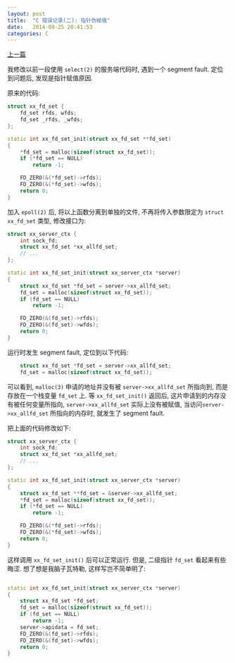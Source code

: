 ```yaml
---
layout: post
title:  "C 错误记录(二): 指针伪赋值"
date:   2014-09-25 20:41:53
categories: C
---
```


[上一篇](c-type.html)

我修改以前一段使用 `select(2)` 的服务端代码时, 遇到一个 segment fault.
定位到问题后, 发现是指针赋值原因.

原来的代码:

```cpp
struct xx_fd_set {
	fd_set rfds, wfds;
	fd_set _rfds, _wfds;
};

static int xx_fd_set_init(struct xx_fd_set **fd_set)
{
	*fd_set = malloc(sizeof(struct xx_fd_set));
	if (*fd_set == NULL)
		return -1;

	FD_ZERO(&(*fd_set)->rfds);
	FD_ZERO(&(*fd_set)->wfds);
	return 0;
}
```

加入 `epoll(2)` 后, 将以上函数分离到单独的文件, 不再将传入参数限定为 `struct xx_fd_set` 类型, 修改接口为:

```cpp
struct xx_server_ctx {
	int sock_fd;
	struct xx_fd_set *xx_allfd_set;
	// ...
};

static int xx_fd_set_init(struct xx_server_ctx *server)
{
	struct xx_fd_set *fd_set = server->xx_allfd_set;
	fd_set = malloc(sizeof(struct xx_fd_set));
	if (fd_set == NULL)
		return -1;

	FD_ZERO(&(fd_set)->rfds);
	FD_ZERO(&(fd_set)->wfds);
	return 0;
}
```

运行时发生 segment fault, 定位到以下代码:

```cpp
	struct xx_fd_set *fd_set = server->xx_allfd_set;
	fd_set = malloc(sizeof(struct xx_fd_set));
```

可以看到, `malloc(3)` 申请的地址并没有被 `server->xx_allfd_set` 所指向到, 而是存放在一个栈变量 `fd_set` 上. 等 `xx_fd_set_init()` 返回后, 这片申请到的内存没有被任何变量所指向, `server->xx_allfd_set` 实际上没有被赋值, 当访问`server->xx_allfd_set` 所指向的内存时, 就发生了 segment fault.

把上面的代码修改如下:

```cpp
struct xx_server_ctx {
	int sock_fd;
	struct xx_fd_set *xx_allfd_set;
	// ...
};

static int xx_fd_set_init(struct xx_server_ctx *server)
{
	struct xx_fd_set **fd_set = &server->xx_allfd_set;
	*fd_set = malloc(sizeof(struct xx_fd_set));
	if (*fd_set == NULL)
		return -1;

	FD_ZERO(&(*fd_set)->rfds);
	FD_ZERO(&(*fd_set)->wfds);
	return 0;
}
```

这样调用 `xx_fd_set_init()` 后可以正常运行. 但是, 二级指针 `fd_set` 看起来有些晦涩. 想了想是我脑子瓦特勒, 这样写岂不简单明了:

```cpp

static int xx_fd_set_init(struct xx_server_ctx *server)
{
	struct xx_fd_set *fd_set;
	fd_set = malloc(sizeof(struct xx_fd_set));
	if (fd_set == NULL)
		return -1;
	server->apidata = fd_set;
	FD_ZERO(&(fd_set)->rfds);
	FD_ZERO(&(fd_set)->wfds);
	return 0;
}
```

